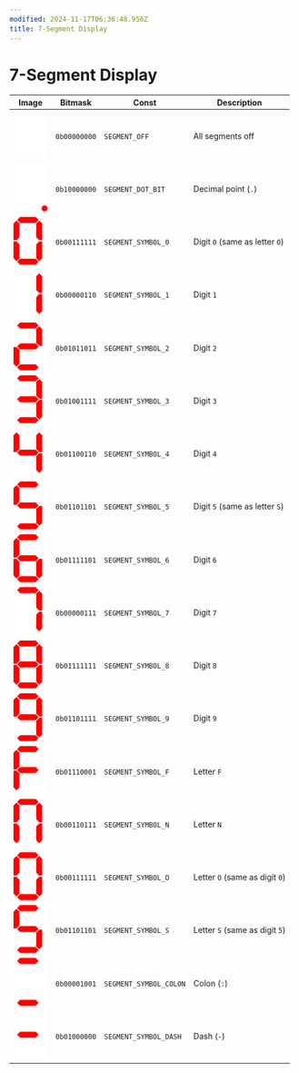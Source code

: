 ```yaml
---
modified: 2024-11-17T06:36:48.956Z
title: 7-Segment Display
---
```


# 7-Segment Display

| Image | Bitmask | Const | Description |
|-------|---------|-------|-------------|
| ![SEGMENT_OFF](./images/SEGMENT_OFF.svg) | `0b00000000` | `SEGMENT_OFF` | All segments off |
| ![SEGMENT_DOT_BIT](./images/SEGMENT_DOT_BIT.svg) | `0b10000000` | `SEGMENT_DOT_BIT` | Decimal point (`.`) |
| ![SEGMENT_SYMBOL_0](./images/SEGMENT_SYMBOL_0.svg) | `0b00111111` | `SEGMENT_SYMBOL_0` | Digit `0` (same as letter `O`) | |
| ![SEGMENT_SYMBOL_1](./images/SEGMENT_SYMBOL_1.svg) | `0b00000110` | `SEGMENT_SYMBOL_1` | Digit `1` |
| ![SEGMENT_SYMBOL_2](./images/SEGMENT_SYMBOL_2.svg) | `0b01011011` | `SEGMENT_SYMBOL_2` | Digit `2` |
| ![SEGMENT_SYMBOL_3](./images/SEGMENT_SYMBOL_3.svg) | `0b01001111` | `SEGMENT_SYMBOL_3` | Digit `3` |
| ![SEGMENT_SYMBOL_4](./images/SEGMENT_SYMBOL_4.svg) | `0b01100110` | `SEGMENT_SYMBOL_4` | Digit `4` |
| ![SEGMENT_SYMBOL_5](./images/SEGMENT_SYMBOL_5.svg) | `0b01101101` | `SEGMENT_SYMBOL_5` | Digit `5` (same as letter `S`) | |
| ![SEGMENT_SYMBOL_6](./images/SEGMENT_SYMBOL_6.svg) | `0b01111101` | `SEGMENT_SYMBOL_6` | Digit `6` |
| ![SEGMENT_SYMBOL_7](./images/SEGMENT_SYMBOL_7.svg) | `0b00000111` | `SEGMENT_SYMBOL_7` | Digit `7` |
| ![SEGMENT_SYMBOL_8](./images/SEGMENT_SYMBOL_8.svg) | `0b01111111` | `SEGMENT_SYMBOL_8` | Digit `8` |
| ![SEGMENT_SYMBOL_9](./images/SEGMENT_SYMBOL_9.svg) | `0b01101111` | `SEGMENT_SYMBOL_9` | Digit `9` |
| ![SEGMENT_SYMBOL_F](./images/SEGMENT_SYMBOL_F.svg) | `0b01110001` | `SEGMENT_SYMBOL_F` | Letter `F` |
| ![SEGMENT_SYMBOL_N](./images/SEGMENT_SYMBOL_N.svg) | `0b00110111` | `SEGMENT_SYMBOL_N` | Letter `N` |
| ![SEGMENT_SYMBOL_O](./images/SEGMENT_SYMBOL_O.svg) | `0b00111111` | `SEGMENT_SYMBOL_O` | Letter `O` (same as digit `0`) |
| ![SEGMENT_SYMBOL_S](./images/SEGMENT_SYMBOL_S.svg) | `0b01101101` | `SEGMENT_SYMBOL_S` | Letter `S` (same as digit `5`) |
| ![SEGMENT_SYMBOL_COLON](./images/SEGMENT_SYMBOL_COLON.svg) | `0b00001001` | `SEGMENT_SYMBOL_COLON` | Colon (`:`) |
| ![SEGMENT_SYMBOL_DASH](./images/SEGMENT_SYMBOL_DASH.svg) | `0b01000000` | `SEGMENT_SYMBOL_DASH` | Dash (`-`) |
